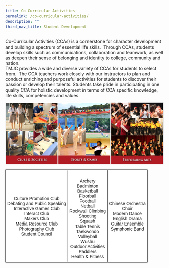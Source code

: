 ```yaml
---
title: Co Curricular Activities
permalink: /co-curricular-activities/
description: ""
third_nav_title: Student Development
---
```



Co-Curricular Activities (CCAs) is a cornerstone for character development and building a spectrum of essential life skills.  Through CCAs, students develop skills such as communications, collaboration and teamwork, as well as deepen their sense of belonging and identity to college, community and nation.  
TMJC provides a wide and diverse variety of CCAs for students to select from.  The CCA teachers work closely with our instructors to plan and conduct enriching and purposeful activities for students to discover their passion or develop their talents. Students take pride in participating in one quality CCA for holistic development in terms of CCA specific knowledge, life skills, competencies and values.

![](/images/CCA.png)

<style type="text/css">
.tg  {border-collapse:collapse;border-spacing:0;}
.tg td{border-color:black;border-style:solid;border-width:1px;font-family:Arial, sans-serif;font-size:14px;
  overflow:hidden;padding:10px 5px;word-break:normal;}
.tg th{border-color:black;border-style:solid;border-width:1px;font-family:Arial, sans-serif;font-size:14px;
  font-weight:normal;overflow:hidden;padding:10px 5px;word-break:normal;}
.tg .tg-a3j2{background-color:#FFF;color:#222;text-align:center;vertical-align:middle}
</style>
<table class="tg">
<thead>
  <tr>
    <td class="tg-a3j2">Culture Promotion Club<br>Debating and Public Speaking<br>Interactive Games Club<br>Interact Club<br>Makers Club<br>Media Resource Club<br>Photography Club<br>Student Council<br></td>
    <td class="tg-a3j2"> <br>Archery<br>Badminton<br>Basketball<br>Floorball<br>Football<br>Netball<br><span style="background-color:initial">Rockwall Climbing</span><br><span style="background-color:initial">Shooting</span><br><span style="background-color:initial">Squash </span><br><span style="background-color:initial">Table Tennis</span><br><span style="background-color:initial">Taekwondo</span><br><span style="background-color:initial">Volleyball</span><br><span style="background-color:initial">Wushu</span><br><span style="background-color:initial">Outdoor Activities</span><br><span style="background-color:initial">Paddlers</span><br><span style="background-color:initial">Health &amp; Fitness</span><span style="color:black;background-color:initial"> </span></td>
    <td class="tg-a3j2">Chinese  Orchestra<br>Choir<br>Modern Dance<br>English Drama<br>Guitar Ensemble<br><span style="color:black;background-color:initial">Symphonic Band</span></td>
  </tr>
</thead>
</table>

